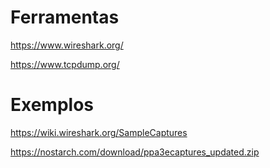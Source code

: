 # Ferramentas

https://www.wireshark.org/

https://www.tcpdump.org/

# Exemplos 

https://wiki.wireshark.org/SampleCaptures

https://nostarch.com/download/ppa3ecaptures_updated.zip


